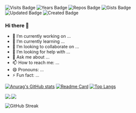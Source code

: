 ![Visits Badge](https://badges.pufler.dev/visits/xiyini/xiyini)
![Years Badge](https://badges.pufler.dev/years/xiyini)
![Repos Badge](https://badges.pufler.dev/repos/xiyini)
![Gists Badge](https://badges.pufler.dev/gists/puf17640)
![Updated Badge](https://badges.pufler.dev/updated/puf17640/git-badges)
![Created Badge](https://badges.pufler.dev/created/puf17640/git-badges)

### Hi there 👋

- 🔭 I’m currently working on ...
- 🌱 I’m currently learning ...
- 👯 I’m looking to collaborate on ...
- 🤔 I’m looking for help with ...
- 💬 Ask me about ...
- 📫 How to reach me: ...
- 😄 Pronouns: ...
- ⚡ Fun fact: ...

[![Anurag's GitHub stats](https://github-readme-stats.vercel.app/api?username=xiyini&show_icons=true&theme=dracula&border_radius=20&custom_title=Stats)](https://github.com/anuraghazra/github-readme-stats)
[![Readme Card](https://github-readme-stats.vercel.app/api/pin/?username=xiyini&repo=elzero&show_owner=true&theme=dracula)](https://github.com/anuraghazra/github-readme-stats)
[![Top Langs](https://github-readme-stats.vercel.app/api/top-langs/?username=xiyini&theme=dracula&layout=compact)](https://github.com/anuraghazra/github-readme-stats)

<a href="https://github.com/anuraghazra/github-readme-stats">
  <img align="center" src="https://github-readme-stats.vercel.app/api/pin/?username=xiyini&repo=elzero&show_owner=true&theme=dracula" />
</a>
<a href="https://github.com/anuraghazra/convoychat">
  <img align="center" src="https://github-readme-stats.vercel.app/api/pin/?username=xiyini&repo=sb&show_owner=true&theme=dracula" />
</a>

![GitHub Streak](https://github-readme-streak-stats.herokuapp.com?user=xiyini&theme=dracula&hide_border=true&date_format=M%20j%5B%2C%20Y%5D)
